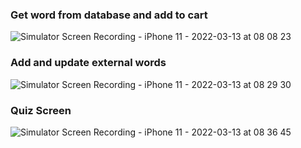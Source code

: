 ### Get word from database and add to cart
![Simulator Screen Recording - iPhone 11 - 2022-03-13 at 08 08 23](https://user-images.githubusercontent.com/49374540/158047719-51fd0d5a-0059-4fcf-8f67-330ea336bbb8.gif)

### Add and update external words
![Simulator Screen Recording - iPhone 11 - 2022-03-13 at 08 29 30](https://user-images.githubusercontent.com/49374540/158047809-5bc48e4f-0c98-486c-8516-cedc6f6d29eb.gif)

### Quiz Screen
![Simulator Screen Recording - iPhone 11 - 2022-03-13 at 08 36 45](https://user-images.githubusercontent.com/49374540/158047876-ba45fc9f-df6a-4d71-893d-bad7000b98fc.gif)
